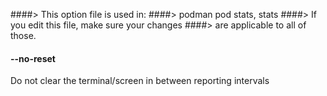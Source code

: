 ####> This option file is used in:
####>   podman pod stats, stats
####> If you edit this file, make sure your changes
####> are applicable to all of those.
#### **--no-reset**

Do not clear the terminal/screen in between reporting intervals
